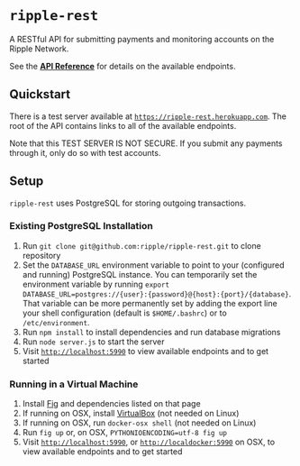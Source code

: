 # `ripple-rest`

A RESTful API for submitting payments and monitoring accounts on the Ripple Network.

See the [__API Reference__](docs/api-reference.md) for details on the available endpoints.

## Quickstart

There is a test server available at [`https://ripple-rest.herokuapp.com`](https://ripple-rest.herokuapp.com). The root of the API contains links to all of the available endpoints.

Note that this TEST SERVER IS NOT SECURE. If you submit any payments through it, only do so with test accounts.

## Setup

`ripple-rest` uses PostgreSQL for storing outgoing transactions.

### Existing PostgreSQL Installation

1. Run `git clone git@github.com:ripple/ripple-rest.git` to clone repository
2. Set the `DATABASE_URL` environment variable to point to your (configured and running) PostgreSQL instance. You can temporarily set the environment variable by running `export DATABASE_URL=postgres://{user}:{password}@{host}:{port}/{database}`. That variable can be more permanently set by adding the export line your shell configuration (default is `$HOME/.bashrc`) or to `/etc/environment`.
3. Run `npm install` to install dependencies and run database migrations
4. Run `node server.js` to start the server
5. Visit [`http://localhost:5990`](http://localhost:5990) to view available endpoints and to get started

### Running in a Virtual Machine

1. Install [Fig](http://orchardup.github.io/fig/install.html) and dependencies listed on that page
2. If running on OSX, install [VirtualBox](https://www.virtualbox.org/wiki/Downloads) (not needed on Linux)
3. If running on OSX, run `docker-osx shell` (not needed on Linux)
4. Run `fig up` or, on OSX, `PYTHONIOENCODING=utf-8 fig up`
5. Visit [`http://localhost:5990`](http://localhost:5990), or [`http://localdocker:5990`](http://localdocker:5990) on OSX, to view available endpoints and to get started

